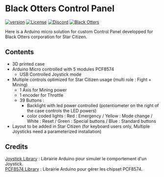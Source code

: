 # Black Otters Control Panel

[![version](https://img.shields.io/github/v/release/Racailloux/ControlPanel?style=for-the-badge)](https://github.com/Racailloux/ControlPanel/releases)
[![License](https://img.shields.io/github/license/Racailloux/ControlPanel?style=for-the-badge&color=blue)](https://github.com/Racailloux/ControlPanel/blob/main/LICENSE)
[![Discord](https://img.shields.io/discord/395260138493050890?style=for-the-badge)](http://discord.gg/ZF4aW5X)
[![Black Otters](https://img.shields.io/static/v1?style=for-the-badge&label=Corpo&message=BlackOtters&color=C18155)](https://www.blackotters-corporation.com/)


Here is a Arduino micro solution for custom Control Panel developped for Black Otters corporation for Star Citizen.


## Contents
* 3D printed case
* Arduino Micro controlled with 5 modules PCF8574
  * USB Controlled Joystick mode
* Multiple controls optimized for Star Citizen usage (multi role : Fight + Mining)
  * 1 Axis for Mining power
  * 1 encoder for Throttle
  * 39 Buttons :
    * Backlight with led power controlled (potentiometer on the right of the case controls the LED powers)
    * color coded lights : Red : Emergency / Yellow : Mode change / White : Reset / Green : Special buttons / Blue : Standard buttons
 * Layout to be added in Star Citizen (for keyboard users only, Multiple Joysticks need a parameterized installation)


## Credits
[Joystick Library](https://github.com/MHeironimus/ArduinoJoystickLibrary) : Librairie Arduino pour simuler le comportement d'un Joystick.<br>
[PCF8574 Library](https://github.com/xreef/PCF8574_library) : Librairie Arduino pour gérer les chipset PCF8574.<br>


